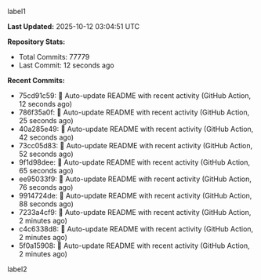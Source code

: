 
label1 
<!-- ACTIVITY_START -->
**Last Updated:** 2025-10-12 03:04:51 UTC

**Repository Stats:**
- Total Commits: 77779
- Last Commit: 12 seconds ago

**Recent Commits:**
- 75cd91c59: 🤖 Auto-update README with recent activity (GitHub Action, 12 seconds ago)
- 786f35a0f: 🤖 Auto-update README with recent activity (GitHub Action, 25 seconds ago)
- 40a285e49: 🤖 Auto-update README with recent activity (GitHub Action, 42 seconds ago)
- 73cc05d83: 🤖 Auto-update README with recent activity (GitHub Action, 52 seconds ago)
- 9f1d98dee: 🤖 Auto-update README with recent activity (GitHub Action, 65 seconds ago)
- ee95033f9: 🤖 Auto-update README with recent activity (GitHub Action, 76 seconds ago)
- 9914724de: 🤖 Auto-update README with recent activity (GitHub Action, 88 seconds ago)
- 7233a4cf9: 🤖 Auto-update README with recent activity (GitHub Action, 2 minutes ago)
- c4c6338d8: 🤖 Auto-update README with recent activity (GitHub Action, 2 minutes ago)
- 5f0a15908: 🤖 Auto-update README with recent activity (GitHub Action, 2 minutes ago)
<!-- ACTIVITY_END -->

label2
